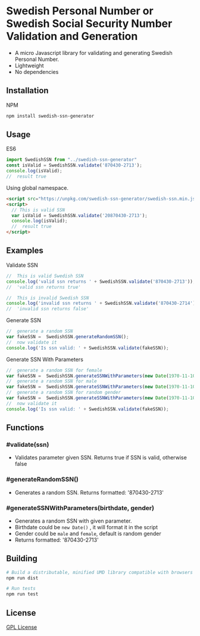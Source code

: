 Swedish Personal Number or Swedish Social Security Number Validation and Generation
===================================

- A micro Javascript library for validating and generating Swedish Personal Number.
- Lightweight
- No dependencies

Installation
------------

NPM

```sh
npm install swedish-ssn-generator
```

Usage
-----

ES6

``` js
import SwedishSSN from "../swedish-ssn-generator"
const isValid = SwedishSSN.validate('870430-2713');
console.log(isValid);
//  result true

```

Using global namespace.

``` html
<script src="https://unpkg.com/swedish-ssn-generator/swedish-ssn.min.js"></script>
<script>
  // This is valid SSN
  var isValid = SwedishSSN.validate('20870430-2713');
  console.log(isValid);
  //  result true
</script>

```

Examples
--------

Validate SSN

``` js
//  This is valid Swedish SSN
console.log('valid ssn returns ' + SwedishSSN.validate('870430-2713'));
//  'valid ssn returns true'

//  This is invalid Swedish SSN
console.log('invalid ssn returns ' + SwedishSSN.validate('870430-2714'));
//  'invalid ssn returns false'

```

Generate SSN

``` js
//  generate a random SSN
var fakeSSN =  SwedishSSN.generateRandomSSN();
//  now validate it
console.log('Is ssn valid: ' + SwedishSSN.validate(fakeSSN));
```

Generate SSN With Parameters

``` js
//  generate a random SSN for female
var fakeSSN =  SwedishSSN.generateSSNWithParameters(new Date(1970-11-10), 'female');
//  generate a random SSN for male
var fakeSSN =  SwedishSSN.generateSSNWithParameters(new Date(1970-11-10), 'male');
//  generate a random SSN for random gender
var fakeSSN =  SwedishSSN.generateSSNWithParameters(new Date(1970-11-10));
//  now validate it
console.log('Is ssn valid: ' + SwedishSSN.validate(fakeSSN));
```

Functions
---------

### #validate(ssn)

- Validates parameter given SSN. Returns true if SSN is valid, otherwise false

### #generateRandomSSN()

- Generates a random SSN. Returns formatted: '870430-2713'

### #generateSSNWithParameters(birthdate, gender)

- Generates a random SSN with given parameter.
- Birthdate could be `new Date()` , it will format it in the script
- Gender could be `male` and `female`, default is random gender
- Returns formatted: '870430-2713'

Building
--------

```sh
# Build a distributable, minified UMD library compatible with browsers and Node
npm run dist

# Run tests
npm run test

```

License
-------

[GPL License](LICENSE)
